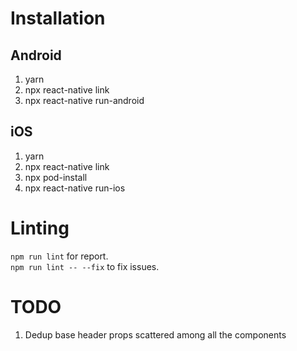 # Installation

## Android
1. yarn
2. npx react-native link
3. npx react-native run-android

## iOS
1. yarn
2. npx react-native link
3. npx pod-install
4. npx react-native run-ios

# Linting
`npm run lint` for report.  
`npm run lint -- --fix` to fix issues.

# TODO
1. Dedup base header props scattered among all the components